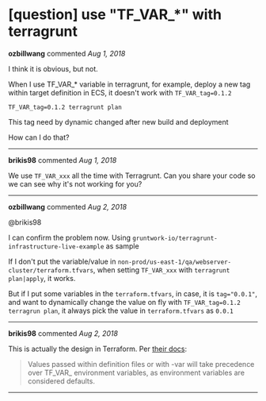 # [question] use "TF_VAR_*" with terragrunt 

**ozbillwang** commented *Aug 1, 2018*

I think it is obvious, but not. 

When I use TF_VAR_* variable in terragrunt,  for example,  deploy a new tag within target definition in ECS, it doesn't work with `TF_VAR_tag=0.1.2`

    TF_VAR_tag=0.1.2 terragrunt plan

This tag need by dynamic changed after new build and deployment

How can I do that?
<br />
***


**brikis98** commented *Aug 1, 2018*

We use `TF_VAR_xxx` all the time with Terragrunt. Can you share your code so we can see why it's not working for you?
***

**ozbillwang** commented *Aug 2, 2018*

@brikis98 

I can confirm the problem now.  Using `gruntwork-io/terragrunt-infrastructure-live-example` as sample


If I don't put the variable/value in `non-prod/us-east-1/qa/webserver-cluster/terraform.tfvars`, when setting `TF_VAR_xxx` with `terragrunt plan|apply`, it works.

But if I put some variables in the `terraform.tfvars`, in case, it is `tag="0.0.1"`, and want to dynamically  change the value on fly with `TF_VAR_tag=0.1.2 terragrun plan`, it always pick the value in `terraform.tfvars` as `0.0.1`
***

**brikis98** commented *Aug 2, 2018*

This is actually the design in Terraform. Per [their docs](https://www.terraform.io/docs/configuration/variables.html#variable-precedence):

> Values passed within definition files or with -var will take precedence over TF_VAR_ environment variables, as environment variables are considered defaults.
***

